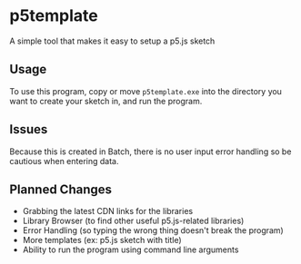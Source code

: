 # p5template
A simple tool that makes it easy to setup a p5.js sketch

## Usage

To use this program, copy or move `p5template.exe` into the directory you want to create your sketch in, and run the program.

## Issues

Because this is created in Batch, there is no user input error handling so be cautious when entering data. 

## Planned Changes
* Grabbing the latest CDN links for the libraries
* Library Browser (to find other useful p5.js-related libraries)
* Error Handling (so typing the wrong thing doesn't break the program)
* More templates (ex: p5.js sketch with title)
* Ability to run the program using command line arguments
